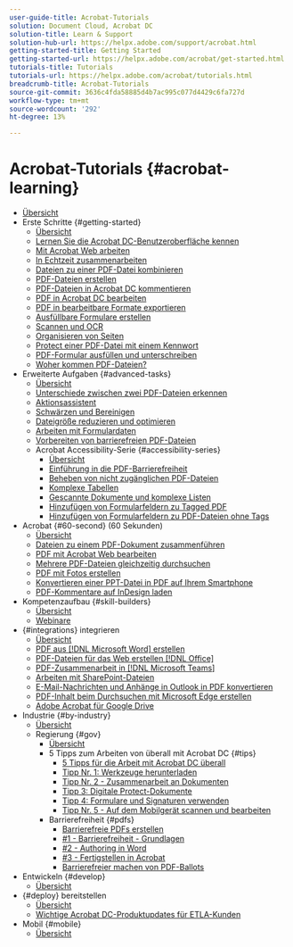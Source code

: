 ```yaml
---
user-guide-title: Acrobat-Tutorials
solution: Document Cloud, Acrobat DC
solution-title: Learn & Support
solution-hub-url: https://helpx.adobe.com/support/acrobat.html
getting-started-title: Getting Started
getting-started-url: https://helpx.adobe.com/acrobat/get-started.html
tutorials-title: Tutorials
tutorials-url: https://helpx.adobe.com/acrobat/tutorials.html
breadcrumb-title: Acrobat-Tutorials
source-git-commit: 3636c4fda58885d4b7ac995c077d4429c6fa727d
workflow-type: tm+mt
source-wordcount: '292'
ht-degree: 13%

---
```



# Acrobat-Tutorials {#acrobat-learning}

+ [Übersicht](overview.md)
+ Erste Schritte {#getting-started}
   + [Übersicht](getting-started/getting-started-overview.md)
   + [Lernen Sie die Acrobat DC-Benutzeroberfläche kennen](getting-started/get-to-know-the-acrobat-dc-interface.md)
   + [Mit Acrobat Web arbeiten](getting-started/acrobatweb.md)
   + [In Echtzeit zusammenarbeiten](getting-started/collaborate.md)
   + [Dateien zu einer PDF-Datei kombinieren](getting-started/combine-to-pdf.md)
   + [PDF-Dateien erstellen](getting-started/create-pdf.md)
   + [PDF-Dateien in Acrobat DC kommentieren](getting-started/comment-on-pdf-files.md)
   + [PDF in Acrobat DC bearbeiten](getting-started/edit-pdf.md)
   + [PDF in bearbeitbare Formate exportieren](getting-started/export-pdf.md)
   + [Ausfüllbare Formulare erstellen](getting-started/create-fillable-forms.md)
   + [Scannen und OCR](getting-started/scan-and-ocr.md)
   + [Organisieren von Seiten](getting-started/organize.md)
   + [Protect einer PDF-Datei mit einem Kennwort](getting-started/password-protect.md)
   + [PDF-Formular ausfüllen und unterschreiben](getting-started/fill-and-sign.md)
   + [Woher kommen PDF-Dateien?](getting-started/where-do-pdfs-come-from.md)
+ Erweiterte Aufgaben {#advanced-tasks}
   + [Übersicht](advanced-tasks/advanced-tasks-overview.md)
   + [Unterschiede zwischen zwei PDF-Dateien erkennen](advanced-tasks/compare.md)
   + [Aktionsassistent](advanced-tasks/action.md)
   + [Schwärzen und Bereinigen](advanced-tasks/redact.md)
   + [Dateigröße reduzieren und optimieren](advanced-tasks/reduce.md)
   + [Arbeiten mit Formulardaten](advanced-tasks/formdata.md)
   + [Vorbereiten von barrierefreien PDF-Dateien](advanced-tasks/accessibility.md)
   + Acrobat Accessibility-Serie {#accessibility-series}
      + [Übersicht](advanced-tasks/accessibility-series.md)
      + [Einführung in die PDF-Barrierefreiheit](advanced-tasks/accessibilitysession1.md)
      + [Beheben von nicht zugänglichen PDF-Dateien](advanced-tasks/accessibilitysession2.md)
      + [Komplexe Tabellen](advanced-tasks/accessibilitysession3.md)
      + [Gescannte Dokumente und komplexe Listen](advanced-tasks/accessibilitysession4.md)
      + [Hinzufügen von Formularfeldern zu Tagged PDF](advanced-tasks/accessibilitysession5.md)
      + [Hinzufügen von Formularfeldern zu PDF-Dateien ohne Tags](advanced-tasks/accessibilitysession6.md)
+ Acrobat {#60-second} (60 Sekunden)
   + [Übersicht](60-second/60-second-overview.md)
   + [Dateien zu einem PDF-Dokument zusammenführen](60-second/combine-to-one-pdf.md)
   + [PDF mit Acrobat Web bearbeiten](60-second/edit.md)
   + [Mehrere PDF-Dateien gleichzeitig durchsuchen](60-second/search.md)
   + [PDF mit Fotos erstellen](60-second/photo.md)
   + [Konvertieren einer PPT-Datei in PDF auf Ihrem Smartphone](60-second/phone.md)
   + [PDF-Kommentare auf InDesign laden](60-second/indesign.md)
+ Kompetenzaufbau {#skill-builders}
   + [Übersicht](skill-builder/skill-builder-overview.md)
   + [Webinare](skill-builder/skill-builder-webinars.md)
+ {#integrations} integrieren
   + [Übersicht](integrate/integrate-overview.md)
   + [PDF aus [!DNL Microsoft Word] erstellen](integrate/createfromword.md)
   + [PDF-Dateien für das Web erstellen [!DNL Office] ](integrate/createofficeweb.md)
   + [PDF-Zusammenarbeit in [!DNL Microsoft Teams]](integrate/acrobatandteams.md)
   + [Arbeiten mit SharePoint-Dateien](integrate/acrobatandsp.md)
   + [E-Mail-Nachrichten und Anhänge in Outlook in PDF konvertieren](integrate/outlook.md)
   + [PDF-Inhalt beim Durchsuchen mit Microsoft Edge erstellen](integrate/edge.md)
   + [Adobe Acrobat für Google Drive](integrate/acrobatandgoogle.md)
+ Industrie {#by-industry}
   + [Übersicht](industry/industry-overview.md)
   + Regierung {#gov}
      + [Übersicht](industry/gov/gov-overview.md)
      + 5 Tipps zum Arbeiten von überall mit Acrobat DC {#tips}
         + [5 Tipps für die Arbeit mit Acrobat DC überall](industry/gov/5-tips-for-working-anywhere-with-acrobat-dc-for-government.md)
         + [Tipp Nr. 1: Werkzeuge herunterladen](industry/gov/get-your-tools.md)
         + [Tipp Nr. 2 - Zusammenarbeit an Dokumenten](industry/gov/collaborate-on-documents.md)
         + [Tipp 3: Digitale Protect-Dokumente](industry/gov/protect-digital-documents.md)
         + [Tipp 4: Formulare und Signaturen verwenden](industry/gov/work-with-forms-and-signatures.md)
         + [Tipp Nr. 5 - Auf dem Mobilgerät scannen und bearbeiten](industry/gov/scan-and-edit-on-mobile.md)
      + Barrierefreiheit {#pdfs}
         + [Barrierefreie PDFs erstellen](industry/gov/making-pdfs-accessible.md)
         + [#1 - Barrierefreiheit - Grundlagen](industry/gov/understanding-accessibility.md)
         + [#2 - Authoring in Word](industry/gov/authoring-in-word.md)
         + [#3 - Fertigstellen in Acrobat](industry/gov/finishing-in-acrobat.md)
         + [Barrierefreier machen von PDF-Ballots](industry/gov/making-pdf-ballots-accessible.md)
+ Entwickeln {#develop}
   + [Übersicht](develop/develop-overview.md)
+ {#deploy} bereitstellen
   + [Übersicht](deploy/deploy-overview.md)
   + [Wichtige Acrobat DC-Produktupdates für ETLA-Kunden](deploy/signentitlementchanges.md)
+ Mobil {#mobile}
   + [Übersicht](mobile/mobile-overview.md)